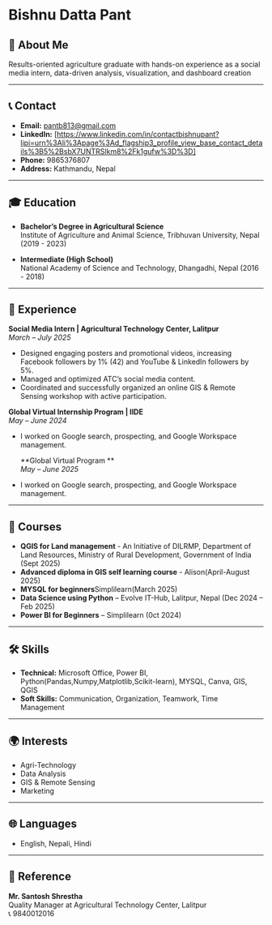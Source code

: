 # Bishnu Datta Pant 

## 👤 About Me
Results-oriented agriculture graduate with hands-on experience as a social media intern, data-driven analysis, visualization, and dashboard creation

---

## 📞 Contact
- **Email:** [pantb813@gmail.com](mailto:pantb813@gmail.com)
- **LinkedIn:** [https://www.linkedin.com/in/contactbishnupant?lipi=urn%3Ali%3Apage%3Ad_flagship3_profile_view_base_contact_details%3B5%2BsbX7UNTRSlkm8%2Fk1gufw%3D%3D]
- **Phone:** 9865376807  
- **Address:** Kathmandu, Nepal   

---

## 🎓 Education
- **Bachelor’s Degree in Agricultural Science**  
  Institute of Agriculture and Animal Science, Tribhuvan University, Nepal (2019 - 2023)

- **Intermediate (High School)**  
  National Academy of Science and Technology, Dhangadhi, Nepal (2016 - 2018)

---

## 💼 Experience
**Social Media Intern | Agricultural Technology Center, Lalitpur**  
*March – July 2025*  
- Designed engaging posters and promotional videos, increasing Facebook followers by 1% (42) and YouTube & LinkedIn followers by 5%.  
- Managed and optimized ATC’s social media content.  
- Coordinated and successfully organized an online GIS & Remote Sensing workshop with active participation.  

**Global Virtual Internship Program | IIDE**  
*May – June 2024*  
- I worked on Google search, prospecting, and Google Workspace management.

  **Global Virtual  Program **  
*May – June 2025*  
- I worked on Google search, prospecting, and Google Workspace management.  

---

## 📘 Courses
- **QGIS for Land management** - An Initiative of DILRMP, Department of Land Resources, Ministry of Rural Development, Government of India (Sept 2025)
- **Advanced diploma in GIS self learning course** - Alison(April-August 2025)
- **MYSQL for beginners**Simplilearn(March 2025)
- **Data Science using Python** – Evolve IT-Hub, Lalitpur, Nepal (Dec 2024 – Feb 2025) 
- **Power BI for Beginners** – Simplilearn (0ct 2024)

---

## 🛠 Skills
- **Technical:** Microsoft Office, Power BI, Python(Pandas,Numpy,Matplotlib,Scikit-learn), MYSQL, Canva, GIS, QGIS 
- **Soft Skills:** Communication, Organization, Teamwork, Time Management  

---

## 🌍 Interests
- Agri-Technology
- Data Analysis
- GIS & Remote Sensing  
- Marketing  
   

---

## 🌐 Languages
- English, Nepali, Hindi 

---

## 📇 Reference
**Mr. Santosh Shrestha**  
Quality Manager at Agricultural Technology Center, Lalitpur  
📞 9840012016  
